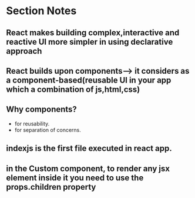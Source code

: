 # Section Notes

## React makes building complex,interactive and reactive UI more simpler in using declarative approach

## React builds upon components--> it considers as a component-based(reusable UI in your app which a combination of js,html,css)

## Why components?

- for reusability.
- for separation of concerns.

## indexjs is the first file executed in react app.

## in the Custom component, to render any jsx element inside it you need to use the props.children property
